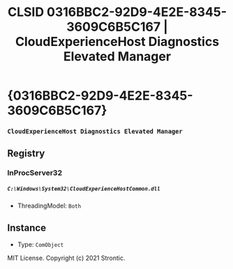 ﻿---
title: "CLSID 0316BBC2-92D9-4E2E-8345-3609C6B5C167 | CloudExperienceHost Diagnostics Elevated Manager"
excerpt: What is COM-Object CLSID 0316BBC2-92D9-4E2E-8345-3609C6B5C167?
---

# {0316BBC2-92D9-4E2E-8345-3609C6B5C167}

### `CloudExperienceHost Diagnostics Elevated Manager`

## Registry


### InProcServer32

##### `C:\Windows\System32\CloudExperienceHostCommon.dll`
* ThreadingModel: `Both`

## Instance

* Type: `ComObject`

MIT License. Copyright (c) 2021 Strontic.


